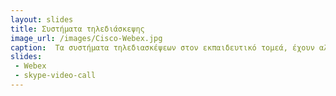 ```yaml
---
layout: slides
title: Συστήματα τηλεδιάσκεψης
image_url: /images/Cisco-Webex.jpg
caption:  Τα συστήματα τηλεδιασκέψεων στον εκπαιδευτικό τομεά, έχουν αλλάξει τον τρόπο εκπαίδευσης, παρέχοντας νέα εργαλεία διδασκαλίας και νέους τρόπους διδασκαλίας.
slides:
 - Webex
 - skype-video-call
---
```

